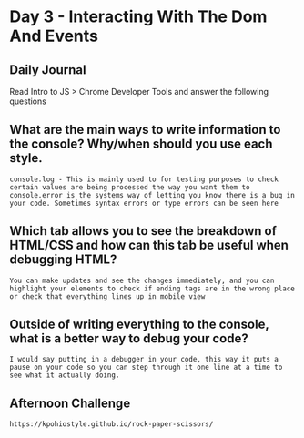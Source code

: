 # Day 3 - Interacting With The Dom And Events

## Daily Journal

Read Intro to JS > Chrome Developer Tools and answer the following questions

## What are the main ways to write information to the console? Why/when should you use each style.
    console.log - This is mainly used to for testing purposes to check certain values are being processed the way you want them to
    console.error is the systems way of letting you know there is a bug in your code. Sometimes syntax errors or type errors can be seen here

## Which tab allows you to see the breakdown of HTML/CSS and how can this tab be useful when debugging HTML?
    You can make updates and see the changes immediately, and you can highlight your elements to check if ending tags are in the wrong place or check that everything lines up in mobile view
## Outside of writing everything to the console, what is a better way to debug your code?
    I would say putting in a debugger in your code, this way it puts a pause on your code so you can step through it one line at a time to see what it actually doing.

## Afternoon Challenge
    https://kpohiostyle.github.io/rock-paper-scissors/